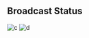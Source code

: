 ## Broadcast Status
![c](https://user-images.githubusercontent.com/34593750/74664651-5172ab80-51c8-11ea-9037-6be38cad2647.PNG)
![d](https://user-images.githubusercontent.com/34593750/74664649-4fa8e800-51c8-11ea-8824-4c73941f25f5.PNG)

